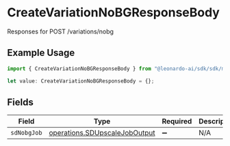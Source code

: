 # CreateVariationNoBGResponseBody

Responses for POST /variations/nobg

## Example Usage

```typescript
import { CreateVariationNoBGResponseBody } from "@leonardo-ai/sdk/sdk/models/operations";

let value: CreateVariationNoBGResponseBody = {};
```

## Fields

| Field                                                                                 | Type                                                                                  | Required                                                                              | Description                                                                           |
| ------------------------------------------------------------------------------------- | ------------------------------------------------------------------------------------- | ------------------------------------------------------------------------------------- | ------------------------------------------------------------------------------------- |
| `sdNobgJob`                                                                           | [operations.SDUpscaleJobOutput](../../../sdk/models/operations/sdupscalejoboutput.md) | :heavy_minus_sign:                                                                    | N/A                                                                                   |